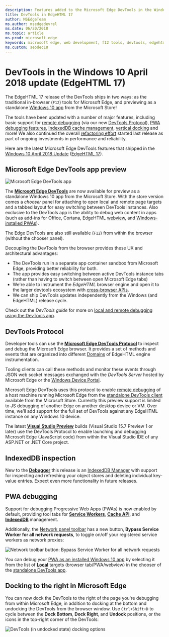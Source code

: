 ```yaml
---
description: Features added to the Microsoft Edge DevTools in the Windows 10 April 2018 Update (EdgeHTML 17)
title: DevTools in EdgeHTML 17
author: MSEdgeTeam
ms.author: msedgedevrel
ms.date: 06/20/2018
ms.topic: article
ms.prod: microsoft-edge
keywords: microsoft edge, web development, f12 tools, devtools, edgehtml 17
ms.custom: seodec18
---
```


# DevTools in the Windows 10 April 2018 update (EdgeHTML 17)

The EdgeHTML 17 release of the DevTools ships in two ways: as the traditional in-browser (`F12`) tools for Microsoft Edge, and previewing as a standalone [Windows 10 app](#microsoft-edge-devtools-app-preview) from the Microsoft Store!

The tools have been updated with a number of major features, including basic support for [remote debugging](../../devtools-guide.md#remote-debugging) (via our new [DevTools Protocol](#devtools-protocol)), [PWA debugging features](#pwa-debugging), [IndexedDB cache management](#indexeddb-inspection), [vertical docking](#docking-to-the-right-in-microsoft-edge) and more! We also continued the overall [refactoring effort](./edgehtml-16.md) started last release as part of ongoing investments in performance and reliability.

Here are the latest Microsoft Edge DevTools features that shipped in the [Windows 10 April 2018 Update](https://docs.microsoft.com/windows/uwp/whats-new/windows-10-build-17134) ([EdgeHTML 17](https://aka.ms/devguide_edgehtml_17)).

## Microsoft Edge DevTools app preview

![Microsoft Edge DevTools app](../../devtools-protocol/media/microsoft-edge-devtools.png) 

The [**Microsoft Edge DevTools**](https://www.microsoft.com/en-us/store/p/microsoft-edge-devtools-preview/9mzbfrmz0mnj?activetab=pivot%3aoverviewtab) are now available for preview as a standalone Windows 10 app from the Microsoft Store. With the store version comes a *chooser* panel for attaching to open local and remote page targets and a tabbed layout for easy switching between DevTools instances. Also exclusive to the DevTools app is the ability to debug web content in apps (such as add-ins for Office, Cortana, EdgeHTML [webview](../../webview.md), and [Windows-installed PWAs](../../progressive-web-apps/windows-features.md)).

The Edge DevTools are also still available (`F12`) from within the browser (without the chooser panel).

Decoupling the DevTools from the browser provides these UX and architectural advantages:

- The DevTools run in a separate app container sandbox from Microsoft Edge, providing better reliability for both.
- The app provides easy switching between active DevTools instance tabs (rather than having to switch between open Microsoft Edge tabs)
- We're able to instrument the *EdgeHTML* browser engine and open it to the larger devtools ecosystem with [cross-browser APIs](https://github.com/WICG/devtools-protocol/).
- We can ship DevTools updates independently from the Windows (and EdgeHTML) release cycle.

Check out the *DevTools guide* for more on [local and remote debugging using the DevTools app](../../devtools-guide.md).

## DevTools Protocol

Developer tools can use the [**Microsoft Edge DevTools Protocol**](../../devtools-protocol/index.md) to inspect and debug the Microsoft Edge browser. It provides a set of methods and events that are organized into different [Domains](../../devtools-protocol/0.1/domains/index.md) of EdgeHTML engine instrumentation.

 Tooling clients can call these methods and monitor these events through JSON web socket messages exchanged with the *DevTools Server* hosted by Microsoft Edge or the [Windows Device Portal](https://docs.microsoft.com/windows/mixed-reality/using-the-windows-device-portal). 
 
 Microsoft Edge DevTools uses this protocol to enable [remote debugging](../../devtools-protocol/0.1/clients.md#microsoft-edge-devtools-preview) of a host machine running Microsoft Edge from the [standalone DevTools client](https://www.microsoft.com/en-us/store/p/microsoft-edge-devtools-preview/9mzbfrmz0mnj) available from the Microsoft Store. Currently this preview support is limited to JS debugging of another Edge on another desktop device or VM. Over time, we’ll add support for the full set of DevTools against any EdgeHTML instance on any Windows 10 device.  
 
 The latest [**Visual Studio Preview**](https://www.visualstudio.com/vs/preview/) builds (Visual Studio 15.7 Preview 1 or later) use the DevTools Protocol to enable launching and debugging Microsoft Edge (JavaScript code) from within the Visual Studio IDE of any ASP.NET or .NET Core project.

## IndexedDB inspection

New to the [**Debugger**](../debugger.md) this release is an [IndexedDB Manager](../storage.md#indexeddb-manager) with support for inspecting and refreshing your object stores and deleting individual key-value entries. Expect even more functionality in future releases.

## PWA debugging

Support for debugging Progressive Web Apps (PWAs) is now enabled by default, providing tool tabs for [**Service Workers**](../service-workers.md), [**Cache API**](../storage.md#cache-manager), and [**IndexedDB**](../storage.md#indexeddb-manager) management.

Additionally, the [Network panel toolbar](../network.md#toolbar) has a new button, **Bypass Service Worker for all network requests**, to toggle on/off your registered service workers as network proxies:

![Network toolbar button: Bypass Service Worker for all network requests](../media/network_toolbar_bypass_sw.png)

You can debug your [PWA as an installed Windows 10 app](../../progressive-web-apps/windows-features.md) by selecting it from the list of [**Local**](../../progressive-web-apps/windows-features.md#debug-your-pwa-as-a-windows-app) targets (browser tab/PWA/webview) in the chooser of the [standalone DevTools app](../../devtools-guide.md#microsoft-store-app).

## Docking to the right in Microsoft Edge

You can now dock the DevTools to the right of the page you're debugging from within Microsoft Edge, in addition to docking at the bottom and undocking the DevTools from the browser window. Use `Ctrl+Shift+D` to cycle between the **Dock Bottom**, **Dock Right**, and **Undock** positions, or the icons in the top-right corner of the DevTools:

![DevTools (in undocked state) docking options](../media/docking_buttons.png) 
